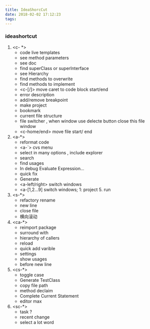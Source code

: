 ```yaml
---
title: IdeaShorcCut
date: 2018-02-02 17:12:23
tags:
---
```


### ideashortcut
1. <c- \*>
    * <c-j> code live templates
    * <c-p> see method parameters
    * <c-q> see doc
    * <c-u> find superClass or superInterface
    * <c-h> see Hierarchy
    * <c-o> find methods to overwrite
    * <c-i> find methods to implement
    * <c-[/]> move caret to code block start/end
    * <c-F1> error description
    * <c-F8> add/remove breakpoint
    * <c-F9> make project
    * <c-F11> bookmark
    * <c-F12> current file structure
    * <c-Tab> file switcher , when window use delecte button close this file window
    * <c-home/end>  move file start/ end
2. <a-\*>
    * <a-L> reformat code
    * <a-\`> cvs menu
    * <a-F1> select in many options , include explorer
    * <a-F3> search
    * <a-F7> find usages
    * <a-F8> In debug Evaluate Expression...
    * <a-Enter> quick fix
    * <a-insert> Generate
    * <a-left/right> switch windows
    * <a-[1,2...9] switch windows; 1: project 5. run
3. <s-\*>
    * <s-F6> refactory rename
    * <s-Enter> new line
    * <s-left chick> close file
    - <s-rollershift> 横向滚动
4. <ca-\*>
    * <ca-o> reimport package
    * <ca-T> surround with
    * <ca-H> hierarchy of callers
    * <ca-Y> reload
    * <ca-v> quick add varible
    * <ca-s> settings
    * <ca-F7> show usages
    * <ca-Enter> before new line
5. <cs-\*>
    * <cs-U> toggle case
    * <cs-t> Generate TestClass
    * <cs-c> copy file path
    * <cs-b> method declaim
    * <cs-enter> Complete Current Statement
    * <cs-F12> editor max
6. <sc-\*>
    * <sc-n> task ?
    * <sc-c> recent change
    * <sc-double left click> select a lot word
